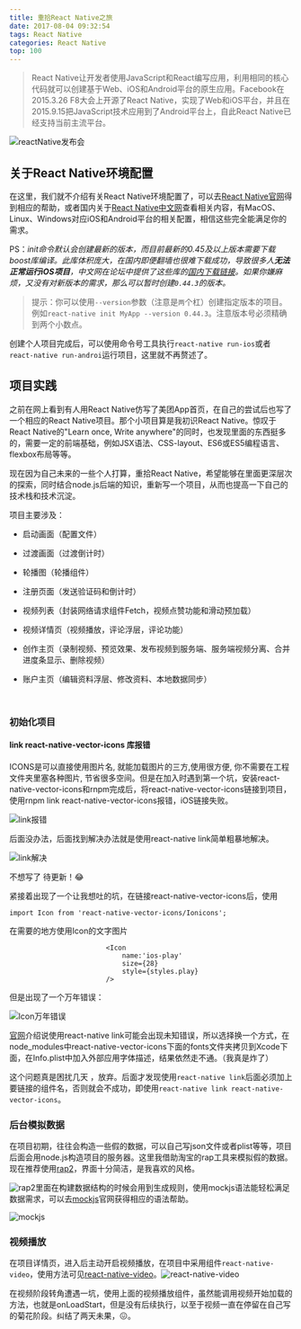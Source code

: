 ```yaml
---
title: 重拾React Native之旅
date: 2017-08-04 09:32:54
tags: React Native
categories: React Native
top: 100
---
```




> React Native让开发者使用JavaScript和React编写应用，利用相同的核心代码就可以创建基于Web、iOS和Android平台的原生应用。Facebook在2015.3.26 F8大会上开源了React Native，实现了Web和iOS平台，并且在2015.9.15把JavaScript技术应用到了Android平台上，自此React Native已经支持当前主流平台。



![reactNative发布会](ReactNative一路踩坑之旅/reactNative发布会.png)



## 关于React Native环境配置

在这里，我们就不介绍有关React Native环境配置了，可以去[React Native官网](https://facebook.github.io/react-native/)得到相应的帮助，或者国内关于[React Native中文网](http://reactnative.cn/docs/0.50/getting-started.html)查看相关内容，有MacOS、Linux、Windows对应iOS和Android平台的相关配置，相信这些完全能满足你的需求。

<!--more-->

PS：*init命令默认会创建最新的版本，而目前最新的0.45及以上版本需要下载boost库编译。此库体积庞大，在国内即便翻墙也很难下载成功，导致很多人**无法正常运行iOS项目**，中文网在论坛中提供了这些库的[国内下载链接](http://bbs.reactnative.cn/topic/4301/)。如果你嫌麻烦，又没有对新版本的需求，那么可以暂时创建`0.44.3`的版本。*

> 提示：你可以使用`--version`参数（注意是`两`个杠）创建指定版本的项目。例如`react-native init MyApp --version 0.44.3`。注意版本号必须精确到两个小数点。

创建个人项目完成后，可以使用命令号工具执行``react-native run-ios``或者``react-native run-androi``运行项目，这里就不再赘述了。



## 项目实践

之前在网上看到有人用React Native仿写了美团App首页，在自己的尝试后也写了一个相应的React Native项目。那个小项目算是我初识React Native。惊叹于React Native的"Learn once, Write anywhere"的同时，也发现里面的东西挺多的，需要一定的前端基础，例如JSX语法、CSS-layout、ES6或ES5编程语言、flexbox布局等等。

现在因为自己未来的一些个人打算，重拾React Native，希望能够在里面更深层次的探索，同时结合node.js后端的知识，重新写一个项目，从而也提高一下自己的技术栈和技术沉淀。

项目主要涉及：

* 启动画面（配置文件）

* 过渡画面（过渡倒计时）

* 轮播图（轮播组件）

* 注册页面（发送验证码和倒计时）

* 视频列表（封装网络请求组件Fetch，视频点赞功能和滑动预加载）

* 视频详情页（视频播放，评论浮层，评论功能）

* 创作主页（录制视频、预览效果、发布视频到服务端、服务端视频分离、合并进度条显示、删除视频）

* 账户主页（编辑资料浮层、修改资料、本地数据同步）

  ​



### 初始化项目

#### link  react-native-vector-icons 库报错

ICONS是可以直接使用图片名, 就能加载图片的三方,使用很方便, 你不需要在工程文件夹里塞各种图片, 节省很多空间。但是在加入时遇到第一个坑，安装react-native-vector-icons和rnpm完成后，将react-native-vector-icons链接到项目，使用rnpm link react-native-vector-icons报错，iOS链接失败。

![link报错](ReactNative一路踩坑之旅/link报错.png)

后面没办法，后面找到解决办法就是使用react-native link简单粗暴地解决。

![link解决](ReactNative一路踩坑之旅/link解决.png)



不想写了 待更新！😂

紧接着出现了一个让我想吐的坑，在链接react-native-vector-icons后，使用

```
import Icon from 'react-native-vector-icons/Ionicons';
```

在需要的地方使用Icon的文字图片

```
                        <Icon
                            name:'ios-play'
                            size={28}
                            style={styles.play}
                        />
```

但是出现了一个万年错误：

![Icon万年错误](ReactNative一路踩坑之旅/Icon万年错误.png)



[官网](https://www.npmjs.com/package/react-native-vector-icons)介绍说使用react-native link可能会出现未知错误，所以选择换一个方式，在node_modules中react-native-vector-icons下面的fonts文件夹拷贝到Xcode下面，在Info.plist中加入外部应用字体描述，结果依然走不通。（我真是炸了）

这个问题真是困扰几天 ，放弃。后面才发现使用``react-native link``后面必须加上要链接的组件名，否则就会不成功，即使用``react-native link react-native-vector-icons``。



### 后台模拟数据

在项目初期，往往会构造一些假的数据，可以自己写json文件或者plist等等，项目后面会用node.js构造项目的服务器。这里我借助淘宝的rap工具来模拟假的数据。现在推荐使用[rap2](http://rap2.taobao.org/)，界面十分简洁，是我喜欢的风格。



![rap2](ReactNative一路踩坑之旅/rap2.png)里面在构建数据结构的时候会用到生成规则，使用mockjs语法能轻松满足数据需求，可以去[mockjs](mockjs.com)官网获得相应的语法帮助。



![mockjs](ReactNative一路踩坑之旅/mockjs.png)



### 视频播放

在项目详情页，进入后主动开启视频播放，在项目中采用组件``react-native-video``，使用方法可见[react-native-video](https://github.com/react-native-community/react-native-video)。![react-native-video](ReactNative一路踩坑之旅/react-native-video.png)



在视频阶段转角遭遇一坑，使用上面的视频播放组件，虽然能调用视频开始加载的方法，也就是onLoadStart，但是没有后续执行，以至于视频一直在停留在自己写的菊花阶段。纠结了两天未果，😖。




